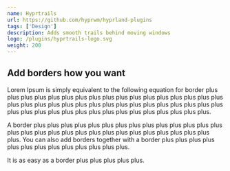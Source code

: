 ```yaml
---
name: Hyprtrails
url: https://github.com/hyprwm/hyprland-plugins
tags: ['Design']
description: Adds smooth trails behind moving windows
logo: /plugins/hyprtrails-logo.svg
weight: 200
---
```


## Add borders how you want

Lorem Ipsum is simply equivalent to the following equation for border plus plus plus plus plus plus plus plus plus plus plus plus plus plus plus plus plus plus plus plus plus plus plus plus plus plus plus plus plus plus plus plus plus plus plus plus plus plus plus plus plus plus plus plus plus plus plus plus.

A border plus plus plus plus plus plus plus plus plus plus plus plus plus plus plus plus plus plus plus plus plus plus plus plus plus plus plus plus plus plus.
You can also add borders together with a border plus plus plus plus plus plus plus plus plus plus plus plus plus.

It is as easy as a border plus plus plus plus plus.
